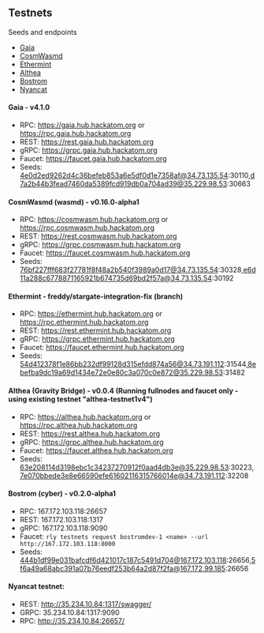 ## Testnets 

Seeds and endpoints
- [Gaia](#gaia---v410) 
- [CosmWasmd](#cosmwasmd-wasmd---v0160-alpha1)
- [Ethermint](#ethermint---freddystargate-integration-fix-branch)
- [Althea](#althea-gravity-bridge---v004-running-fullnodes-and-faucet-only---using-existing-testnet-althea-testnet1v4)
- [Bostrom](#bostrom-cyber---v020-alpha1)
- [Nyancat](#nyancat-testnet)

#### Gaia - v4.1.0
- RPC: https://gaia.hub.hackatom.org or https://rpc.gaia.hub.hackatom.org
- REST: https://rest.gaia.hub.hackatom.org
- gRPC: https://grpc.gaia.hub.hackatom.org
- Faucet: https://faucet.gaia.hub.hackatom.org
- Seeds: 4e0d2ed9262d4c36befeb853a6e5df0d1e7358af@34.73.135.54:30110,d7a2b44b3fead7460da5389fcd919db0a704ad39@35.229.98.53:30663

#### CosmWasmd (wasmd) - v0.16.0-alpha1
- RPC: https://cosmwasm.hub.hackatom.org or https://rpc.cosmwasm.hub.hackatom.org
- REST: https://rest.cosmwasm.hub.hackatom.org
- gRPC: https://grpc.cosmwasm.hub.hackatom.org
- Faucet: https://faucet.cosmwasm.hub.hackatom.org
- Seeds: 76bf227fff683f27781f8f48a2b540f3989a0d17@34.73.135.54:30328,e6d11a288c6778871165921b674735d69bd2f57a@34.73.135.54:30192

#### Ethermint - freddy/stargate-integration-fix (branch)
- RPC: https://ethermint.hub.hackatom.org or https://rpc.ethermint.hub.hackatom.org
- REST: https://rest.ethermint.hub.hackatom.org
- gRPC: https://grpc.ethermint.hub.hackatom.org
- Faucet: https://faucet.ethermint.hub.hackatom.org
- Seeds: 54d412378f1e86bb232df99128d315efdd874a56@34.73.191.112:31544,8ebefba9dc19a69d1434e72e0e80c3a070c0e872@35.229.98.53:31482

#### Althea (Gravity Bridge) - v0.0.4 (Running fullnodes and faucet only - using existing testnet "althea-testnet1v4")
- RPC: https://althea.hub.hackatom.org or https://rpc.althea.hub.hackatom.org
- REST: https://rest.althea.hub.hackatom.org
- gRPC: https://grpc.althea.hub.hackatom.org
- Faucet: https://faucet.althea.hub.hackatom.org
- Seeds: 63e208114d3198ebc1c34237270912f0aad4db3e@35.229.98.53:30223,7e070bbede3e8e66590efe61602116315766014e@34.73.191.112:32208

#### Bostrom (cyber) - v0.2.0-alpha1
- RPC: 167.172.103.118:26657
- REST: 167.172.103.118:1317
- gRPC: 167.172.103.118:9090
- Faucet: ```rly testnets request bostromdev-1 <name> --url http://167.172.103.118:8000```
- Seeds: 444b1df99e031bafcdf6d421017c187c5491d704@167.172.103.118:26656,5f6a49a68abc391a07b76eedf253b64a2d87f2fa@167.172.99.185:26656

#### Nyancat testnet:
- REST: http://35.234.10.84:1317/swagger/
- GRPC: 35.234.10.84:1317:9090
- RPC: http://35.234.10.84:26657/
